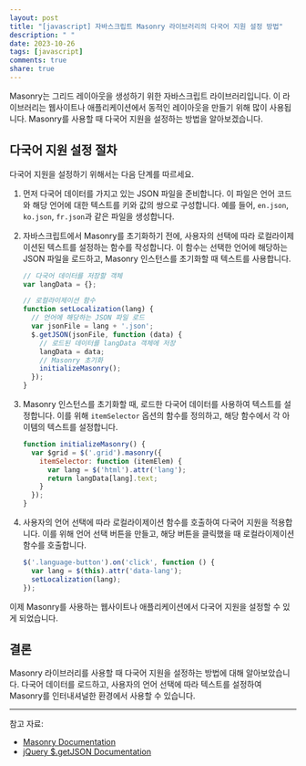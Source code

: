 ```yaml
---
layout: post
title: "[javascript] 자바스크립트 Masonry 라이브러리의 다국어 지원 설정 방법"
description: " "
date: 2023-10-26
tags: [javascript]
comments: true
share: true
---
```


Masonry는 그리드 레이아웃을 생성하기 위한 자바스크립트 라이브러리입니다. 이 라이브러리는 웹사이트나 애플리케이션에서 동적인 레이아웃을 만들기 위해 많이 사용됩니다. Masonry를 사용할 때 다국어 지원을 설정하는 방법을 알아보겠습니다.

## 다국어 지원 설정 절차

다국어 지원을 설정하기 위해서는 다음 단계를 따르세요.

1. 먼저 다국어 데이터를 가지고 있는 JSON 파일을 준비합니다. 이 파일은 언어 코드와 해당 언어에 대한 텍스트를 키와 값의 쌍으로 구성합니다. 예를 들어, `en.json`, `ko.json`, `fr.json`과 같은 파일을 생성합니다.

2. 자바스크립트에서 Masonry를 초기화하기 전에, 사용자의 선택에 따라 로컬라이제이션된 텍스트를 설정하는 함수를 작성합니다. 이 함수는 선택한 언어에 해당하는 JSON 파일을 로드하고, Masonry 인스턴스를 초기화할 때 텍스트를 사용합니다.

   ```javascript
   // 다국어 데이터를 저장할 객체
   var langData = {};

   // 로컬라이제이션 함수
   function setLocalization(lang) {
     // 언어에 해당하는 JSON 파일 로드
     var jsonFile = lang + '.json';
     $.getJSON(jsonFile, function (data) {
       // 로드된 데이터를 langData 객체에 저장
       langData = data;
       // Masonry 초기화
       initializeMasonry();
     });
   }
   ```

3. Masonry 인스턴스를 초기화할 때, 로드한 다국어 데이터를 사용하여 텍스트를 설정합니다. 이를 위해 `itemSelector` 옵션의 함수를 정의하고, 해당 함수에서 각 아이템의 텍스트를 설정합니다.

   ```javascript
   function initializeMasonry() {
     var $grid = $('.grid').masonry({
       itemSelector: function (itemElem) {
         var lang = $('html').attr('lang');
         return langData[lang].text;
       }
     });
   }
   ```

4. 사용자의 언어 선택에 따라 로컬라이제이션 함수를 호출하여 다국어 지원을 적용합니다. 이를 위해 언어 선택 버튼을 만들고, 해당 버튼을 클릭했을 때 로컬라이제이션 함수를 호출합니다.

   ```javascript
   $('.language-button').on('click', function () {
     var lang = $(this).attr('data-lang');
     setLocalization(lang);
   });
   ```

이제 Masonry를 사용하는 웹사이트나 애플리케이션에서 다국어 지원을 설정할 수 있게 되었습니다.

## 결론

Masonry 라이브러리를 사용할 때 다국어 지원을 설정하는 방법에 대해 알아보았습니다. 다국어 데이터를 로드하고, 사용자의 언어 선택에 따라 텍스트를 설정하여 Masonry를 인터내셔널한 환경에서 사용할 수 있습니다.

---

참고 자료:
- [Masonry Documentation](https://masonry.desandro.com/)
- [jQuery $.getJSON Documentation](https://api.jquery.com/jquery.getjson/)